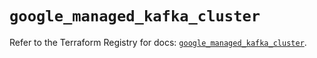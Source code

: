 # `google_managed_kafka_cluster`

Refer to the Terraform Registry for docs: [`google_managed_kafka_cluster`](https://registry.terraform.io/providers/hashicorp/google-beta/5.42.0/docs/resources/google_managed_kafka_cluster).
